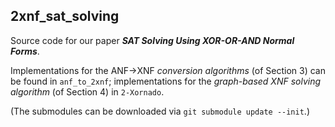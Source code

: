 ## 2xnf_sat_solving
Source code for our paper ***SAT Solving Using XOR-OR-AND Normal Forms***.

Implementations for the ANF->XNF *conversion algorithms* (of Section 3) can be found in `anf_to_2xnf`; implementations for the *graph-based XNF solving algorithm* (of Section 4) in `2-Xornado`.

(The submodules can be downloaded via `git submodule update --init`.)
